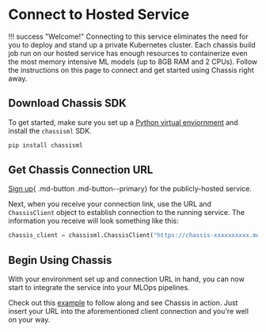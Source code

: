 # Connect to Hosted Service

!!! success "Welcome!"
     Connecting to this service eliminates the need for you to deploy and stand up a private Kubernetes cluster. Each chassis build job run on our hosted service has enough resources to containerize even the most memory intensive ML models (up to 8GB RAM and 2 CPUs). Follow the instructions on this page to connect and get started using Chassis right away.  

## Download Chassis SDK

To get started, make sure you set up a [Python virtual enviornment](https://realpython.com/what-is-pip/#using-pip-in-a-python-virtual-environment) and install the `chassisml` SDK.

```bash
pip install chassisml
```

## Get Chassis Connection URL

[Sign up](https://modzy.com/chassis-ml-sign-up/){ .md-button .md-button--primary} for the publicly-hosted service.

Next, when you receive your connection link, use the URL and `ChassisClient` object to establish connection to the running service. The information you receive will look something like this:

```python
chassis_client = chassisml.ChassisClient("https://chassis-xxxxxxxxxx.modzy.com")
```

## Begin Using Chassis

With your environment set up and connection URL in hand, you can now start to integrate the service into your MLOps pipelines. 

Check out this [example](https://github.com/modzy/chassis/blob/main/chassisml_sdk/examples/sklearn/sklearn_svm_image_classification_public_hosted.ipynb) to follow along and see Chassis in action. Just insert your URL into the aforementioned client connection and you're well on your way. 
